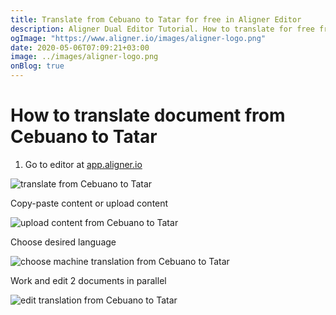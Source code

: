 ```yaml
---
title: Translate from Cebuano to Tatar for free in Aligner Editor
description: Aligner Dual Editor Tutorial. How to translate for free from Cebuano to Tatar. Aligner is multilingual document management platform. 
ogImage: "https://www.aligner.io/images/aligner-logo.png"
date: 2020-05-06T07:09:21+03:00
image: ../images/aligner-logo.png
onBlog: true
---
```


# How to translate document from Cebuano to Tatar

1. Go to editor at [app.aligner.io](https://app.aligner.io "Aligner App web page")

![translate from Cebuano to Tatar](../aligner-blank-editor.png "translate from Cebuano to Tatar")

Copy-paste content or upload content

![upload content from Cebuano to Tatar](../aligner-uploaded-document.png "upload content from Cebuano to Tatar")

Choose desired language

![choose machine translation from Cebuano to Tatar](../aligner-language-dropdown.png "choose machine translation from Cebuano to Tatar")

Work and edit 2 documents in parallel

![edit translation from Cebuano to Tatar](../aligner-double-sitded-editor.png "edit translation from Cebuano to Tatar")


